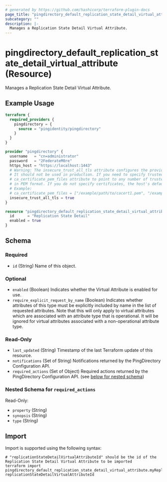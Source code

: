 ```yaml
---
# generated by https://github.com/hashicorp/terraform-plugin-docs
page_title: "pingdirectory_default_replication_state_detail_virtual_attribute Resource - terraform-provider-pingdirectory"
subcategory: ""
description: |-
  Manages a Replication State Detail Virtual Attribute.
---
```


# pingdirectory_default_replication_state_detail_virtual_attribute (Resource)

Manages a Replication State Detail Virtual Attribute.

## Example Usage

```terraform
terraform {
  required_providers {
    pingdirectory = {
      source = "pingidentity/pingdirectory"
    }
  }
}

provider "pingdirectory" {
  username   = "cn=administrator"
  password   = "2FederateM0re"
  https_host = "https://localhost:1443"
  # Warning: The insecure_trust_all_tls attribute configures the provider to trust any certificate presented by the PingDirectory server.
  # It should not be used in production. If you need to specify trusted CA certificates, use the
  # ca_certificate_pem_files attribute to point to any number of trusted CA certificate files
  # in PEM format. If you do not specify certificates, the host's default root CA set will be used.
  # Example:
  # ca_certificate_pem_files = ["/example/path/to/cacert1.pem", "/example/path/to/cacert2.pem"]
  insecure_trust_all_tls = true
}

resource "pingdirectory_default_replication_state_detail_virtual_attribute" "myReplicationStateDetailVirtualAttribute" {
  id      = "Replication State Detail"
  enabled = true
}
```

<!-- schema generated by tfplugindocs -->
## Schema

### Required

- `id` (String) Name of this object.

### Optional

- `enabled` (Boolean) Indicates whether the Virtual Attribute is enabled for use.
- `require_explicit_request_by_name` (Boolean) Indicates whether attributes of this type must be explicitly included by name in the list of requested attributes. Note that this will only apply to virtual attributes which are associated with an attribute type that is operational. It will be ignored for virtual attributes associated with a non-operational attribute type.

### Read-Only

- `last_updated` (String) Timestamp of the last Terraform update of this resource.
- `notifications` (Set of String) Notifications returned by the PingDirectory Configuration API.
- `required_actions` (Set of Object) Required actions returned by the PingDirectory Configuration API. (see [below for nested schema](#nestedatt--required_actions))

<a id="nestedatt--required_actions"></a>
### Nested Schema for `required_actions`

Read-Only:

- `property` (String)
- `synopsis` (String)
- `type` (String)

## Import

Import is supported using the following syntax:

```shell
# "replicationStateDetailVirtualAttributeId" should be the id of the Replication State Detail Virtual Attribute to be imported
terraform import pingdirectory_default_replication_state_detail_virtual_attribute.myReplicationStateDetailVirtualAttribute replicationStateDetailVirtualAttributeId
```

